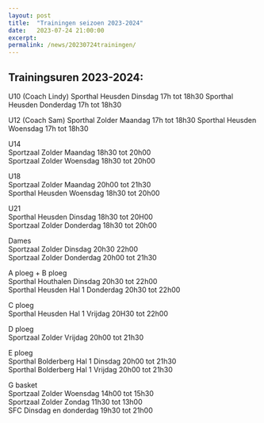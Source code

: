 ```yaml
---
layout: post
title:  "Trainingen seizoen 2023-2024"
date:   2023-07-24 21:00:00
excerpt: 
permalink: /news/20230724trainingen/
---
```


## Trainingsuren 2023-2024:

U10  (Coach Lindy)
Sporthal Heusden      Dinsdag 17h tot 18h30
Sporthal Heusden      Donderdag 17h tot 18h30

U12  (Coach Sam)
Sporthal Zolder       Maandag 17h tot 18h30
Sporthal Heusden      Woensdag 17h tot 18h30

U14  
Sportzaal  Zolder  		Maandag 18h30 tot 20h00  
Sportzaal  Zolder  		Woensdag 18h30 tot 20h00  

U18   
Sportzaal  Zolder 		Maandag 20h00 tot 21h30  
Sporthal Heusden 	  	Woensdag 18h30 tot 20h00  

U21  
Sporthal Heusden 		Dinsdag 18h30 tot 20H00  
Sportzaal Zolder 		Donderdag 18h30 tot 20h00  

Dames  
Sportzaal Zolder 		Dinsdag 20h30 22h00  
Sportzaal Zolder 		Donderdag 20h00 tot 21h30  

A ploeg + B ploeg  
Sporthal Houthalen 		Dinsdag 20h30 tot 22h00  
Sporthal Heusden  	Hal 1	Donderdag   20h30 tot 22h00  

C ploeg  
Sporthal Heusden 	Hal 1 	Vrijdag  20H30 tot 22h00  

D ploeg  
Sportzaal  Zolder 		Vrijdag  20h00 tot 21h30  

E ploeg  
Sporthal Bolderberg 	Hal 1 	Dinsdag 20h00 tot 21h30  
Sporthal Bolderberg 	Hal 1	Vrijdag 20h00 tot 21h30	  

G basket   
Sportzaal Zolder 		Woensdag 14h00 tot 15h30  
Sportzaal Zolder 		Zondag 11h30 tot 13h00  
SFC 				Dinsdag en donderdag 19h30 tot 21h00  
